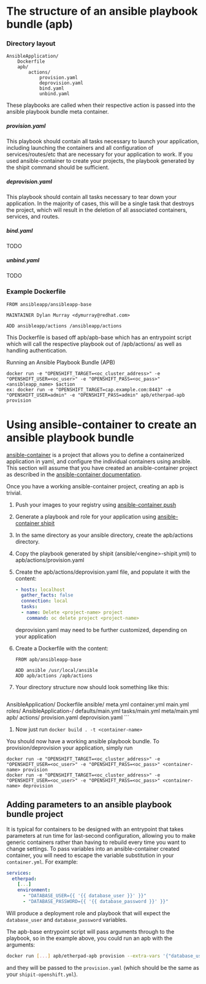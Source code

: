 # The structure of an ansible playbook bundle (apb)

### Directory layout
```
AnsibleApplication/
    Dockerfile
    apb/
        actions/
            provision.yaml
            deprovision.yaml
            bind.yaml
            unbind.yaml
```

These playbooks are called when their respective action is passed into the ansible playbook bundle meta container.

##### provision.yaml

This playbook should contain all tasks necessary to launch your application, including launching the containers and all configuration of services/routes/etc that are necessary for your application to work. If you used ansible-container to create your projects, the playbook generated by the shipit command should be sufficient.


##### deprovision.yaml

This playbook should contain all tasks necessary to tear down your application. In the majority of cases, this will be a single task that destroys the project, which will result in the deletion of all associated containers, services, and routes.

##### bind.yaml

TODO

##### unbind.yaml

TODO

### Example Dockerfile
```
FROM ansibleapp/ansibleapp-base

MAINTAINER Dylan Murray <dymurray@redhat.com>

ADD ansibleapp/actions /ansibleapp/actions
```

This Dockerfile is based off apb/apb-base which has an entrypoint script which will call the respective playbook out of /apb/actions/ as well as handling authentication.

Running an Ansible Playbook Bundle (APB)
```
docker run -e "OPENSHIFT_TARGET=<oc_cluster_address>" -e "OPENSHIFT_USER=<oc_user>" -e "OPENSHIFT_PASS=<oc_pass>" <ansibleapp_name> $action
ex: docker run -e "OPENSHIFT_TARGET=cap.example.com:8443" -e "OPENSHIFT_USER=admin" -e "OPENSHIFT_PASS=admin" apb/etherpad-apb provision
```

# Using ansible-container to create an ansible playbook bundle

[ansible-container](github.com/ansible/ansible-container) is a project that allows you to define a containerized application in yaml, and configure the individual containers using ansible. This section will assume that you have created an ansible-container project as described in the [ansible-container documentation](http://docs.ansible.com/ansible-container/). 

Once you have a working ansible-container project, creating an apb is trivial.

1. Push your images to your registry using [ansible-container push](http://docs.ansible.com/ansible-container/reference/push.html)
1. Generate a playbook and role for your application using [ansible-container shipit](http://docs.ansible.com/ansible-container/reference/shipit.html)
1. In the same directory as your ansible directory, create the apb/actions directory.
1. Copy the playbook generated by shipit (ansible/\<engine\>-shipit.yml) to apb/actions/provision.yaml
1. Create the apb/actions/deprovision.yaml file, and populate it with the content:

    ```yaml
    - hosts: localhost
      gather_facts: false
      connection: local
      tasks:
      - name: Delete <project-name> project
        command: oc delete project <project-name>
    ```
    deprovision.yaml may need to be further customized, depending on your application
1. Create a Dockerfile with the content:

    ```
    FROM apb/ansibleapp-base

    ADD ansible /usr/local/ansible
    ADD apb/actions /apb/actions
    ```

1. Your directory structure now should look something like this:

    ```
AnsibleApplication/
    Dockerfile
    ansible/
        meta.yml
        container.yml
        main.yml
        roles/
            AnsibleApplication-<engine>/
                defaults/main.yml
                tasks/main.yml
                meta/main.yml
    apb/
        actions/
            provision.yaml
            deprovision.yaml
    ```
1. Now just run `docker build . -t <container-name>`

You should now have a working ansible playbook bundle. To provision/deprovision your application, simply run

```
docker run -e "OPENSHIFT_TARGET=<oc_cluster_address>" -e "OPENSHIFT_USER=<oc_user>" -e "OPENSHIFT_PASS=<oc_pass>" <container-name> provision
docker run -e "OPENSHIFT_TARGET=<oc_cluster_address>" -e "OPENSHIFT_USER=<oc_user>" -e "OPENSHIFT_PASS=<oc_pass>" <container-name> deprovision
```

## Adding parameters to an ansible playbook bundle project

It is typical for containers to be designed with an entrypoint that takes parameters at run time for last-second configuration, allowing you to make generic containers rather than having to rebuild every time you want to change settings. To pass variables into an ansible-container created container, you will need to escape the variable substitution in your `container.yml`. For example:

```yaml
services:
  etherpad:
    [...]
    environment:
      - "DATABASE_USER={{ '{{ database_user }}' }}"
      - "DATABASE_PASSWORD={{ '{{ database_password }}' }}"
```

Will produce a deployment role and playbook that will expect the `database_user` and `database_password` variables.

The apb-base entrypoint script will pass arguments through to the playbook, so in the example above, you could run an apb with the arguments:

```bash
docker run [...] apb/etherpad-apb provision --extra-vars '{"database_user": "myuser", "database_password": "mypassword"}'
```

and they will be passed to the `provision.yaml` (which should be the same as your `shipit-openshift.yml`).
